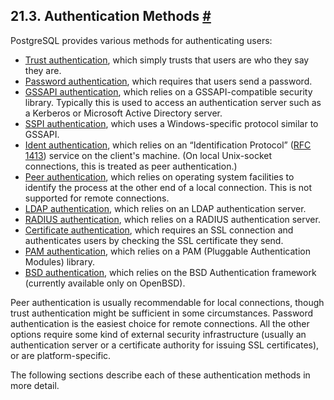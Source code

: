 ## 21.3. Authentication Methods [#](#AUTH-METHODS)

PostgreSQL provides various methods for authenticating users:

* [Trust authentication](auth-trust "21.4. Trust Authentication"), which simply trusts that users are who they say they are.
* [Password authentication](auth-password "21.5. Password Authentication"), which requires that users send a password.
* [GSSAPI authentication](gssapi-auth "21.6. GSSAPI Authentication"), which relies on a GSSAPI-compatible security library. Typically this is used to access an authentication server such as a Kerberos or Microsoft Active Directory server.
* [SSPI authentication](sspi-auth "21.7. SSPI Authentication"), which uses a Windows-specific protocol similar to GSSAPI.
* [Ident authentication](auth-ident "21.8. Ident Authentication"), which relies on an “Identification Protocol” ([RFC 1413](https://tools.ietf.org/html/rfc1413)) service on the client's machine. (On local Unix-socket connections, this is treated as peer authentication.)
* [Peer authentication](auth-peer "21.9. Peer Authentication"), which relies on operating system facilities to identify the process at the other end of a local connection. This is not supported for remote connections.
* [LDAP authentication](auth-ldap "21.10. LDAP Authentication"), which relies on an LDAP authentication server.
* [RADIUS authentication](auth-radius "21.11. RADIUS Authentication"), which relies on a RADIUS authentication server.
* [Certificate authentication](auth-cert "21.12. Certificate Authentication"), which requires an SSL connection and authenticates users by checking the SSL certificate they send.
* [PAM authentication](auth-pam "21.13. PAM Authentication"), which relies on a PAM (Pluggable Authentication Modules) library.
* [BSD authentication](auth-bsd "21.14. BSD Authentication"), which relies on the BSD Authentication framework (currently available only on OpenBSD).

Peer authentication is usually recommendable for local connections, though trust authentication might be sufficient in some circumstances. Password authentication is the easiest choice for remote connections. All the other options require some kind of external security infrastructure (usually an authentication server or a certificate authority for issuing SSL certificates), or are platform-specific.

The following sections describe each of these authentication methods in more detail.